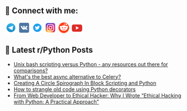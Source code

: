 ## 🔎 Connect with me:
[<img src="https://github.com/bullbesh/bullbesh/blob/main/images/Telegram.png" width="32" height="32" />](https://t.me/bullbesh)
[<img src="https://github.com/bullbesh/bullbesh/blob/main/images/VK.png" width="32" height="32" />](https://vk.com/bullbesh)
[<img src="https://github.com/bullbesh/bullbesh/blob/main/images/Twitter.png" width="32" height="32" />](https://twitter.com/bullbesh1)
[<img src="https://github.com/bullbesh/bullbesh/blob/main/images/Instagram.png" width="32" height="32" />](https://www.instagram.com/bullbesh)
[<img src="https://github.com/bullbesh/bullbesh/blob/main/images/Reddit.png" width="32" height="32" />](https://www.reddit.com/user/bullbesh)
[<img src="https://github.com/bullbesh/bullbesh/blob/main/images/YouTube.png" width="32" height="32" />](https://www.youtube.com/channel/UCtfjRs6uzgq5mfm8S06WTcg)

## 📕 Latest r/Python Posts
<!-- BLOG-POST-LIST:START -->
- [Unix bash scripting versus Python - any resources out there for comparisons?](https://www.reddit.com/r/Python/comments/11az60u/unix_bash_scripting_versus_python_any_resources/)
- [What&#39;s the best async alternative to Celery?](https://www.reddit.com/r/Python/comments/11az1wc/whats_the_best_async_alternative_to_celery/)
- [Creating A Circle Spirograph In Block Scripting and Python](https://www.reddit.com/r/Python/comments/11ayou5/creating_a_circle_spirograph_in_block_scripting/)
- [How to strangle old code using Python decorators](https://www.reddit.com/r/Python/comments/11awbc8/how_to_strangle_old_code_using_python_decorators/)
- [From Web Developer to Ethical Hacker: Why I Wrote “Ethical Hacking with Python: A Practical Approach”](https://www.reddit.com/r/Python/comments/11au4ri/from_web_developer_to_ethical_hacker_why_i_wrote/)
<!-- BLOG-POST-LIST:END -->

